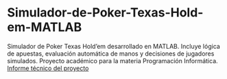 # Simulador-de-Poker-Texas-Hold-em-MATLAB
Simulador de Poker Texas Hold’em desarrollado en MATLAB. Incluye lógica de apuestas, evaluación automática de manos y decisiones de jugadores simulados. Proyecto académico para la materia Programación Informática.
[Informe técnico del proyecto](./docs/Informe%20Poker%20Texas.pdf)


